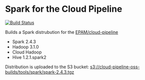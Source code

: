 # Spark for the Cloud Pipeline

[![Build Status](https://travis-ci.org/sidoruka/cloud-pipeline-spark-build.svg?branch=master)](https://travis-ci.org/sidoruka/cloud-pipeline-spark-build)

Builds a Spark distrubution for the [EPAM/cloud-pipeline](https://github.com/epam/cloud-pipeline)
* Spark 2.4.3
* Hadoop 3.1.0
* Cloud Hadoop
* Hive 1.2.1.spark2

Distribution is uploaded to the S3 bucket: [s3://cloud-pipeline-oss-builds/tools/spark/spark-2.4.3.tgz](https://cloud-pipeline-oss-builds.s3.amazonaws.com/tools/spark/spark-2.4.3.tgz)
